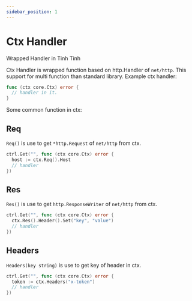 ```yaml
---
sidebar_position: 1
---
```


# Ctx Handler

Wrapped Handler in Tinh Tinh

Ctx Handler is wrapped function based on http.Handler of `net/http`. This support for multi function than standard library. Example ctx handler:

```go
func (ctx core.Ctx) error {
  // handler in it.
}
```

Some common function in ctx:

## Req

`Req()` is use to get `*http.Request` of `net/http` from ctx.

```go
ctrl.Get("", func (ctx core.Ctx) error {
  host := ctx.Req().Host
  // handler
})
```

## Res

`Res()` is use to get `http.ResponseWriter` of `net/http` from ctx.

```go
ctrl.Get("", func (ctx core.Ctx) error {
  ctx.Res().Header().Set("key", "value")
  // handler
})
```

## Headers

`Headers(key string)` is use to get key of header in ctx.

```go
ctrl.Get("", func (ctx core.Ctx) error {
  token := ctx.Headers("x-token")
  // handler
})
```
